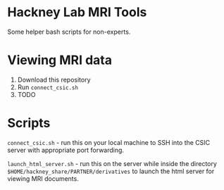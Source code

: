 # Hackney Lab MRI Tools

Some helper bash scripts for non-experts.

# Viewing MRI data

1. Download this repository
2. Run `connect_csic.sh`
3. TODO

# Scripts

`connect_csic.sh` - run this on your local machine to SSH into the CSIC server with appropriate port forwarding.

`launch_html_server.sh` - run this on the server while inside the directory `$HOME/hackney_share/PARTNER/derivatives` to launch the html server for viewing MRI documents.
